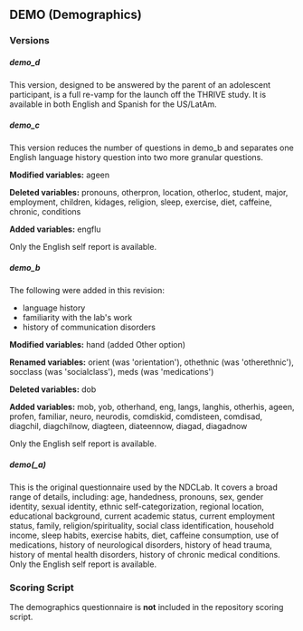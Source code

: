 ## DEMO (Demographics)

### Versions
##### demo_d
This version, designed to be answered by the parent of an adolescent participant, is a full re-vamp for the launch off the THRIVE study. It is available in both English and Spanish for the US/LatAm.


##### demo_c
This version reduces the number of questions in demo_b and separates one English language history question into two more granular questions.

**Modified variables:** ageen

**Deleted variables:** pronouns, otherpron, location, otherloc, student, major, employment, children, kidages, religion, sleep, exercise, diet, caffeine, chronic, conditions

**Added variables:** engflu

Only the English self report is available.


##### demo_b
The following were added in this revision:
- language history
- familiarity with the lab's work
- history of communication disorders

**Modified variables:** hand (added Other option)

**Renamed variables:** orient (was 'orientation'), othethnic (was 'otherethnic'), socclass (was 'socialclass'), meds (was 'medications')

**Deleted variables:** dob

**Added variables:** mob, yob, otherhand, eng, langs, langhis, otherhis, ageen, profen, familiar, neuro, neurodis, comdiskid, comdisteen, comdisad, diagchil, diagchilnow, diagteen, diateennow, diagad, diagadnow

Only the English self report is available.


##### demo(_a)
This is the original questionnaire used by the NDCLab.  It covers a broad range of details, including: age, handedness, pronouns, sex, gender identity, sexual identity, ethnic self-categorization, regional location, educational background, current academic status, current employment status, family, religion/spirituality, social class identification, household income, sleep habits, exercise habits, diet, caffeine consumption, use of medications, history of neurological disorders, history of head trauma, history of mental health disorders, history of chronic medical conditions. Only the English self report is available.


### Scoring Script
The demographics questionnaire is **not** included in the repository scoring script.
